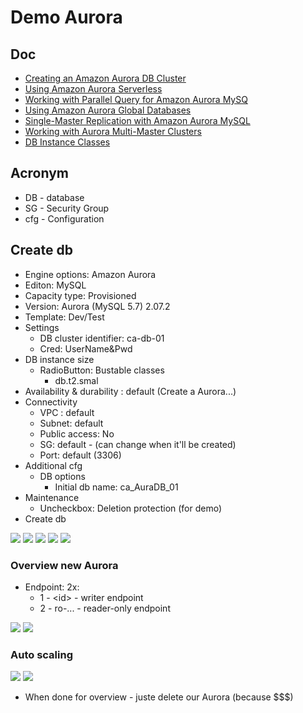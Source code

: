 # Demo Aurora

## Doc
* [Creating an Amazon Aurora DB Cluster](https://docs.aws.amazon.com/AmazonRDS/latest/AuroraUserGuide/Aurora.CreateInstance.html)
* [Using Amazon Aurora Serverless](https://docs.aws.amazon.com/AmazonRDS/latest/AuroraUserGuide/aurora-serverless.html)
* [Working with Parallel Query for Amazon Aurora MySQ](https://docs.aws.amazon.com/AmazonRDS/latest/AuroraUserGuide/aurora-mysql-parallel-query.html)
* [Using Amazon Aurora Global Databases](https://docs.aws.amazon.com/AmazonRDS/latest/AuroraUserGuide/aurora-global-database.html#aurora-global-database-attaching)
* [Single-Master Replication with Amazon Aurora MySQL](https://docs.aws.amazon.com/AmazonRDS/latest/AuroraUserGuide/AuroraMySQL.Replication.html)
* [Working with Aurora Multi-Master Clusters](https://docs.aws.amazon.com/AmazonRDS/latest/AuroraUserGuide/aurora-multi-master.html)
* [DB Instance Classes](https://docs.aws.amazon.com/AmazonRDS/latest/UserGuide/Concepts.DBInstanceClass.html)

## Acronym
* DB - database
* SG - Security Group
* cfg - Configuration

## Create db
* Engine options: Amazon Aurora
* Editon: MySQL
* Capacity type: Provisioned
* Version: Aurora (MySQL 5.7) 2.07.2
* Template: Dev/Test
* Settings
    * DB cluster identifier: ca-db-01
    * Cred: UserName&Pwd
* DB instance size
  * RadioButton: Bustable  classes
    * db.t2.smal
* Availability & durability : default (Create a Aurora...)
* Connectivity
    * VPC : default
    * Subnet: default
    * Public access: No
    * SG: default - (can change when it'll be created)
    * Port: default (3306)
* Additional cfg
    * DB options
      * Initial  db name: ca_AuraDB_01
* Maintenance
  * Uncheckbox: Deletion protection (for demo)
* Create db

[<img src="https://i.imgur.com/7Pe8UC2.png">](https://i.imgur.com/7Pe8UC2.png)
[<img src="https://i.imgur.com/Vs2lnvX.png">](https://i.imgur.com/Vs2lnvX.png)
[<img src="https://i.imgur.com/GCNmsC2.png">](https://i.imgur.com/GCNmsC2.png)
[<img src="https://i.imgur.com/OLXy7x6.png">](https://i.imgur.com/OLXy7x6.png)
[<img src="https://i.imgur.com/sD6eT80.png">](https://i.imgur.com/sD6eT80.png)

### Overview new Aurora
* Endpoint: 2x:
    * 1 - \<id\> - writer endpoint
    * 2 - ro-... - reader-only endpoint

[<img src="https://i.imgur.com/uYHyAwS.png">](https://i.imgur.com/uYHyAwS.png)
[<img src="https://i.imgur.com/zyLt3u3.png">](https://i.imgur.com/zyLt3u3.png)

### Auto scaling
[<img src="https://i.imgur.com/3ezVwfZ.png">](https://i.imgur.com/3ezVwfZ.png)
[<img src="https://i.imgur.com/l344DD1.png">](https://i.imgur.com/l344DD1.png)

* When done for overview - juste delete our Aurora (because $$$)
